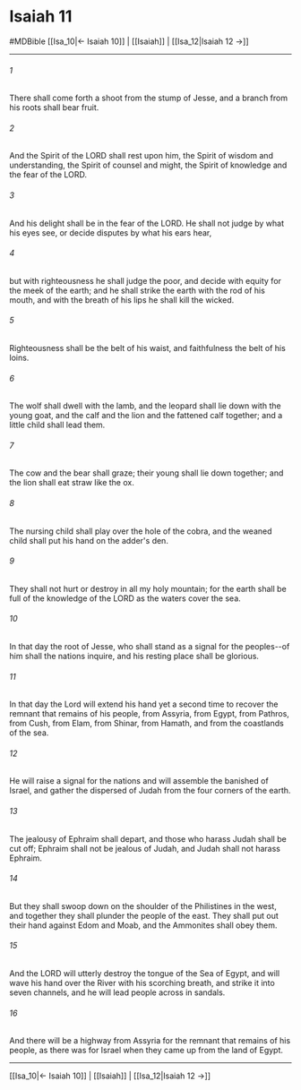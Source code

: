 # Isaiah 11
#MDBible
[[Isa_10|← Isaiah 10]] | [[Isaiah]] | [[Isa_12|Isaiah 12 →]]

***

###### 1 

There shall come forth a shoot from the stump of Jesse, and a branch from his roots shall bear fruit. 

###### 2 

And the Spirit of the LORD shall rest upon him, the Spirit of wisdom and understanding, the Spirit of counsel and might, the Spirit of knowledge and the fear of the LORD. 

###### 3 

And his delight shall be in the fear of the LORD. He shall not judge by what his eyes see, or decide disputes by what his ears hear, 

###### 4 

but with righteousness he shall judge the poor, and decide with equity for the meek of the earth; and he shall strike the earth with the rod of his mouth, and with the breath of his lips he shall kill the wicked. 

###### 5 

Righteousness shall be the belt of his waist, and faithfulness the belt of his loins. 

###### 6 

The wolf shall dwell with the lamb, and the leopard shall lie down with the young goat, and the calf and the lion and the fattened calf together; and a little child shall lead them. 

###### 7 

The cow and the bear shall graze; their young shall lie down together; and the lion shall eat straw like the ox. 

###### 8 

The nursing child shall play over the hole of the cobra, and the weaned child shall put his hand on the adder's den. 

###### 9 

They shall not hurt or destroy in all my holy mountain; for the earth shall be full of the knowledge of the LORD as the waters cover the sea. 

###### 10 

In that day the root of Jesse, who shall stand as a signal for the peoples--of him shall the nations inquire, and his resting place shall be glorious. 

###### 11 

In that day the Lord will extend his hand yet a second time to recover the remnant that remains of his people, from Assyria, from Egypt, from Pathros, from Cush, from Elam, from Shinar, from Hamath, and from the coastlands of the sea. 

###### 12 

He will raise a signal for the nations and will assemble the banished of Israel, and gather the dispersed of Judah from the four corners of the earth. 

###### 13 

The jealousy of Ephraim shall depart, and those who harass Judah shall be cut off; Ephraim shall not be jealous of Judah, and Judah shall not harass Ephraim. 

###### 14 

But they shall swoop down on the shoulder of the Philistines in the west, and together they shall plunder the people of the east. They shall put out their hand against Edom and Moab, and the Ammonites shall obey them. 

###### 15 

And the LORD will utterly destroy the tongue of the Sea of Egypt, and will wave his hand over the River with his scorching breath, and strike it into seven channels, and he will lead people across in sandals. 

###### 16 

And there will be a highway from Assyria for the remnant that remains of his people, as there was for Israel when they came up from the land of Egypt. 

***

[[Isa_10|← Isaiah 10]] | [[Isaiah]] | [[Isa_12|Isaiah 12 →]]
